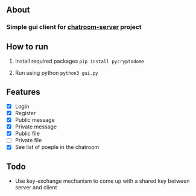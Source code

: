 ## About
### Simple gui client for [chatroom-server](https://github.com/KH4St3H/chatroom-server) project

## How to run
1. Install required packages
  `pip install pycryptodome`

2. Run using python
  `python3 gui.py`

## Features
- [x] Login
- [x] Register
- [x] Public message
- [x] Private message
- [x] Public file
- [ ] Private file
- [x] See list of poeple in the chatroom

## Todo
- Use key-exchange mechanism to come up with a shared key between server and client
